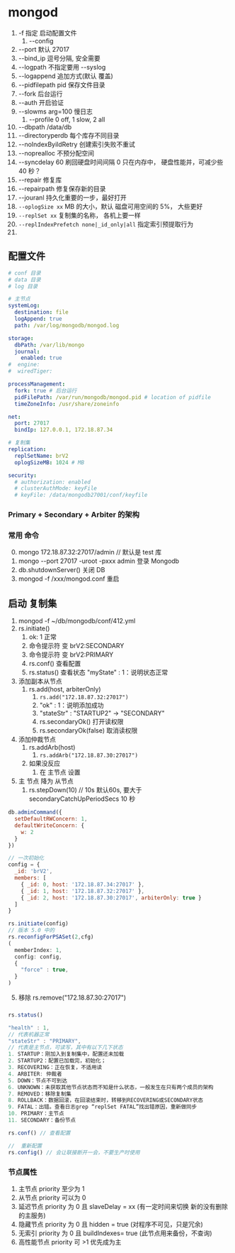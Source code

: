 # mongod

1. -f 指定 启动配置文件
   1. --config
2. --port 默认 27017
3. --bind_ip 逗号分隔, 安全需要
4. --logpath 不指定要用 --syslog
5. --logappend 追加方式(默认 覆盖)
6. --pidfilepath pid 保存文件目录
7. --fork 后台运行
8. --auth 开启验证
9. --slowms arg=100 慢日志
   1. --profile 0 off, 1 slow, 2 all
10. --dbpath /data/db
11. --directoryperdb 每个库存不同目录
12. --noIndexByildRetry 创建索引失败不重试
13. --noprealloc 不预分配空间
14. --syncdelay 60 刷回硬盘时间间隔 0 只在内存中， 硬盘性能并，可减少些 40 秒？
15. --repair 修复库
16. --repairpath 修复保存新的目录
17. --jouranl 持久化重要的一步，最好打开
18. `--oplogSize xx` MB 的大小，默认 磁盘可用空间的 5%， 大些更好
19. `--replSet xx` 复制集的名称， 各机上要一样
20. `--replIndexPrefetch none|_id_only|all` 指定索引预提取行为
21.

## 配置文件

```yml
# conf 目录
# data 目录
# log 目录

# 主节点
systemLog:
  destination: file
  logAppend: true
  path: /var/log/mongodb/mongod.log

storage:
  dbPath: /var/lib/mongo
  journal:
    enabled: true
#  engine:
#  wiredTiger:

processManagement:
  fork: true # 后台运行
  pidFilePath: /var/run/mongodb/mongod.pid # location of pidfile
  timeZoneInfo: /usr/share/zoneinfo

net:
  port: 27017
  bindIp: 127.0.0.1, 172.18.87.34

# 复制集
replication:
  replSetName: brV2
  oplogSizeMB: 1024 # MB

security:
  # authorization: enabled
  # clusterAuthMode: keyFile
  # keyFile: /data/mongodb27001/conf/keyfile
```

### Primary + Secondary + Arbiter 的架构

### 常用 命令

0. mongo 172.18.87.32:27017/admin // 默认是 test 库
1. mongo --port 27017 -uroot -pxxx admin 登录 Mongodb
2. db.shutdownServer() 关闭 DB
3. mongod -f /xxx/mongod.conf 重启

## 启动 复制集

1. mongod -f ~/db/mongodb/conf/412.yml
2. rs.initiate()
   1. ok: 1 正常
   2. 命令提示符 变 brV2:SECONDARY
   3. 命令提示符 变 brV2:PRIMARY
   4. rs.conf() 查看配置
   5. rs.status() 查看状态 "myState" : 1：说明状态正常
3. 添加副本从节点
   1. rs.add(host, arbiterOnly)
      1. `rs.add("172.18.87.32:27017")`
      2. "ok" : 1：说明添加成功
      3. "stateStr" : "STARTUP2" -> "SECONDARY"
      4. rs.secondaryOk() 打开读权限
      5. rs.secondaryOk(false) 取消读权限
4. 添加仲裁节点
   1. rs.addArb(host)
      1. `rs.addArb("172.18.87.30:27017")`
   2. 如果没反应
      1. 在 主节点 设置
5. 主 节点 降为 从节点
   1. rs.stepDown(10) // 10s 默认60s, 要大于 secondaryCatchUpPeriodSecs 10 秒
```js
db.adminCommand({
  setDefaultRWConcern: 1,
  defaultWriteConcern: {
    w: 2
  }
})

// 一次初始化
config = {
  _id: 'brV2',
  members: [
    { _id: 0, host: '172.18.87.34:27017' },
    { _id: 1, host: '172.18.87.32:27017' },
    { _id: 2, host: '172.18.87.30:27017', arbiterOnly: true }
  ]
}

rs.initiate(config)
// 版本 5.0 中的
rs.reconfigForPSASet(2,cfg)
(
  memberIndex: 1,
  config: config,
  {
    "force" : true,
  }
)
```

5.  移除 rs.remove("172.18.87.30:27017")

###

```js
rs.status()

"health" : 1,
// 代表机器正常
"stateStr" : "PRIMARY",
// 代表是主节点，可读写，其中有以下几下状态
1. STARTUP：刚加入到复制集中，配置还未加载
2. STARTUP2：配置已加载完，初始化；
3. RECOVERING：正在恢复，不适用读
4. ARBITER: 仲裁者
5. DOWN：节点不可到达
6. UNKNOWN：未获取其他节点状态而不知是什么状态，一般发生在只有两个成员的架构
7. REMOVED：移除复制集
8. ROLLBACK：数据回滚，在回滚结束时，转移到RECOVERING或SECONDARY状态
9. FATAL：出错。查看日志grep “replSet FATAL”找出错原因，重新做同步
10. PRIMARY：主节点
11. SECONDARY：备份节点

rs.conf() // 查看配置

//  重新配置
rs.config() // 会让联接断开一会，不要生产时使用
```

### 节点属性

1. 主节点 priority 至少为 1
2. 从节点 priority 可以为 0
3. 延迟节点 priority 为 0 且 slaveDelay = xx (有一定时间来切换 新的没有删除的主服务)
4. 隐藏节点 priority 为 0 且 hidden = true (对程序不可见，只是冗余)
5. 无索引 priority 为 0 且 buildIndexes= true (此节点用来备份，不查询)
6. 高性能节点 priority 可 >1 优先成为主

